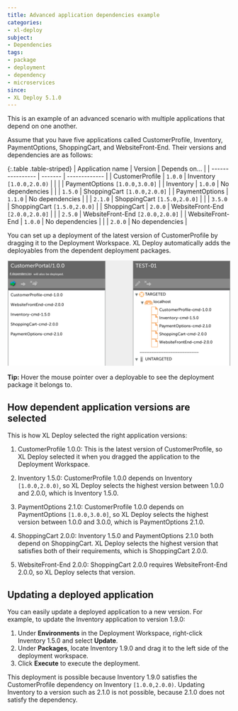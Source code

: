```yaml
---
title: Advanced application dependencies example
categories:
- xl-deploy
subject:
- Dependencies
tags:
- package
- deployment
- dependency
- microservices
since:
- XL Deploy 5.1.0
---
```


This is an example of an advanced scenario with multiple applications that depend on one another.

Assume that you have five applications called CustomerProfile, Inventory, PaymentOptions, ShoppingCart, and WebsiteFront-End. Their versions and dependencies are as follows:

{:.table .table-striped}
| Application name | Version | Depends on... |
| ---------------- | ------- | ------------- |
| CustomerProfile | `1.0.0` | Inventory `[1.0.0,2.0.0)` |
| | | PaymentOptions `[1.0.0,3.0.0]` |
| Inventory | `1.0.0` | No dependencies |
| | `1.5.0` | ShoppingCart `[1.0.0,2.0.0]` |
| PaymentOptions | `1.1.0` | No dependencies |
| | `2.1.0` | ShoppingCart `[1.5.0,2.0.0]` |
| | `3.5.0` | ShoppingCart `[1.5.0,2.0.0]` |
| ShoppingCart | `2.0.0` | WebsiteFront-End `[2.0.0,2.0.0]` |
| | `2.5.0` | WebsiteFront-End `[2.0.0,2.0.0]` |
| WebsiteFront-End | `1.0.0` | No dependencies |
| | `2.0.0` | No dependencies |

You can set up a deployment of the latest version of CustomerProfile by dragging it to the Deployment Workspace. XL Deploy automatically adds the deployables from the dependent deployment packages.

![Mapped application with dependencies](images/mapping-with-dependent-apps.png)

**Tip:** Hover the mouse pointer over a deployable to see the deployment package it belongs to.

## How dependent application versions are selected

This is how XL Deploy selected the right application versions:

1. CustomerProfile 1.0.0: This is the latest version of CustomerProfile, so XL Deploy selected it when you dragged the application to the Deployment Workspace.

2. Inventory 1.5.0: CustomerProfile 1.0.0 depends on Inventory `[1.0.0,2.0.0)`, so XL Deploy selects the highest version between 1.0.0 and 2.0.0, which is Inventory 1.5.0.

3. PaymentOptions 2.1.0: CustomerProfile 1.0.0 depends on PaymentOptions `[1.0.0,3.0.0]`, so XL Deploy selects the highest version between 1.0.0 and 3.0.0, which is PaymentOptions 2.1.0.

4. ShoppingCart 2.0.0: Inventory 1.5.0 and PaymentOptions 2.1.0 both depend on ShoppingCart. XL Deploy selects the highest version that satisfies both of their requirements, which is ShoppingCart 2.0.0.

5. WebsiteFront-End 2.0.0: ShoppingCart 2.0.0 requires WebsiteFront-End 2.0.0, so XL Deploy selects that version.

## Updating a deployed application

You can easily update a deployed application to a new version. For example, to update the Inventory application to version 1.9.0:

1. Under **Environments** in the Deployment Workspace, right-click Inventory 1.5.0 and select **Update**.
2. Under **Packages**, locate Inventory 1.9.0 and drag it to the left side of the deployment workspace.
3. Click **Execute** to execute the deployment.

This deployment is possible because Inventory 1.9.0 satisfies the CustomerProfile dependency on Inventory `[1.0.0,2.0.0)`. Updating Inventory to a version such as 2.1.0 is not possible, because 2.1.0 does not satisfy the dependency.
